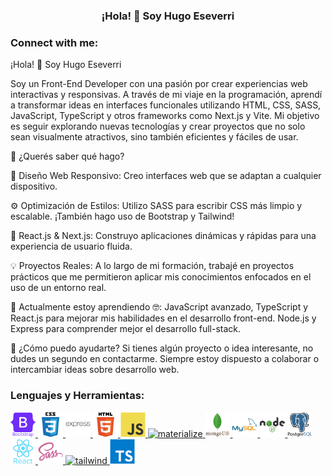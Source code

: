 <h3 align="center">¡Hola! 👋 Soy Hugo Eseverri</h3>

<h3 align="left">Connect with me:</h3>
<p align="left">
</p>





¡Hola! 👋 Soy Hugo Eseverri


Soy un Front-End Developer con una pasión por crear experiencias web interactivas y responsivas. A través de mi viaje en la programación, aprendí a transformar ideas en interfaces funcionales utilizando HTML, CSS, SASS, JavaScript, TypeScript y otros frameworks como Next.js y Vite. Mi objetivo es seguir explorando nuevas tecnologías y crear proyectos que no solo sean visualmente atractivos, sino también eficientes y fáciles de usar.

🚀 ¿Querés saber qué hago?

🎨 Diseño Web Responsivo: Creo interfaces web que se adaptan a cualquier dispositivo.

⚙️ Optimización de Estilos: Utilizo SASS para escribir CSS más limpio y escalable. ¡También hago uso de Bootstrap y Tailwind!

🔄 React.js & Next.js: Construyo aplicaciones dinámicas y rápidas para una experiencia de usuario fluida.

💡 Proyectos Reales: A lo largo de mi formación, trabajé en proyectos prácticos que me permitieron aplicar mis conocimientos enfocados en el uso de un entorno real.

🌱 Actualmente estoy aprendiendo 🤓:
JavaScript avanzado, TypeScript y React.js para mejorar mis habilidades en el desarrollo front-end.
Node.js y Express para comprender mejor el desarrollo full-stack.

💬 ¿Cómo puedo ayudarte?
Si tienes algún proyecto o idea interesante, no dudes un segundo en contactarme. Siempre estoy dispuesto a colaborar o intercambiar ideas sobre desarrollo web.

<h3 align="left">Lenguajes y Herramientas:</h3>
<p align="left"> <a href="https://getbootstrap.com" target="_blank" rel="noreferrer"> <img src="https://raw.githubusercontent.com/devicons/devicon/master/icons/bootstrap/bootstrap-plain-wordmark.svg" alt="bootstrap" width="40" height="40"/> </a> <a href="https://www.w3schools.com/css/" target="_blank" rel="noreferrer"> <img src="https://raw.githubusercontent.com/devicons/devicon/master/icons/css3/css3-original-wordmark.svg" alt="css3" width="40" height="40"/> </a> <a href="https://expressjs.com" target="_blank" rel="noreferrer"> <img src="https://raw.githubusercontent.com/devicons/devicon/master/icons/express/express-original-wordmark.svg" alt="express" width="40" height="40"/> </a> <a href="https://www.w3.org/html/" target="_blank" rel="noreferrer"> <img src="https://raw.githubusercontent.com/devicons/devicon/master/icons/html5/html5-original-wordmark.svg" alt="html5" width="40" height="40"/> </a> <a href="https://developer.mozilla.org/en-US/docs/Web/JavaScript" target="_blank" rel="noreferrer"> <img src="https://raw.githubusercontent.com/devicons/devicon/master/icons/javascript/javascript-original.svg" alt="javascript" width="40" height="40"/> </a> <a href="https://materializecss.com/" target="_blank" rel="noreferrer"> <img src="https://raw.githubusercontent.com/prplx/svg-logos/5585531d45d294869c4eaab4d7cf2e9c167710a9/svg/materialize.svg" alt="materialize" width="40" height="40"/> </a> <a href="https://www.mongodb.com/" target="_blank" rel="noreferrer"> <img src="https://raw.githubusercontent.com/devicons/devicon/master/icons/mongodb/mongodb-original-wordmark.svg" alt="mongodb" width="40" height="40"/> </a> <a href="https://www.mysql.com/" target="_blank" rel="noreferrer"> <img src="https://raw.githubusercontent.com/devicons/devicon/master/icons/mysql/mysql-original-wordmark.svg" alt="mysql" width="40" height="40"/> </a> <a href="https://nodejs.org" target="_blank" rel="noreferrer"> <img src="https://raw.githubusercontent.com/devicons/devicon/master/icons/nodejs/nodejs-original-wordmark.svg" alt="nodejs" width="40" height="40"/> </a> <a href="https://www.postgresql.org" target="_blank" rel="noreferrer"> <img src="https://raw.githubusercontent.com/devicons/devicon/master/icons/postgresql/postgresql-original-wordmark.svg" alt="postgresql" width="40" height="40"/> </a> <a href="https://reactjs.org/" target="_blank" rel="noreferrer"> <img src="https://raw.githubusercontent.com/devicons/devicon/master/icons/react/react-original-wordmark.svg" alt="react" width="40" height="40"/> </a> <a href="https://sass-lang.com" target="_blank" rel="noreferrer"> <img src="https://raw.githubusercontent.com/devicons/devicon/master/icons/sass/sass-original.svg" alt="sass" width="40" height="40"/> </a> <a href="https://tailwindcss.com/" target="_blank" rel="noreferrer"> <img src="https://www.vectorlogo.zone/logos/tailwindcss/tailwindcss-icon.svg" alt="tailwind" width="40" height="40"/> </a> <a href="https://www.typescriptlang.org/" target="_blank" rel="noreferrer"> <img src="https://raw.githubusercontent.com/devicons/devicon/master/icons/typescript/typescript-original.svg" alt="typescript" width="40" height="40"/> </a> </p>

